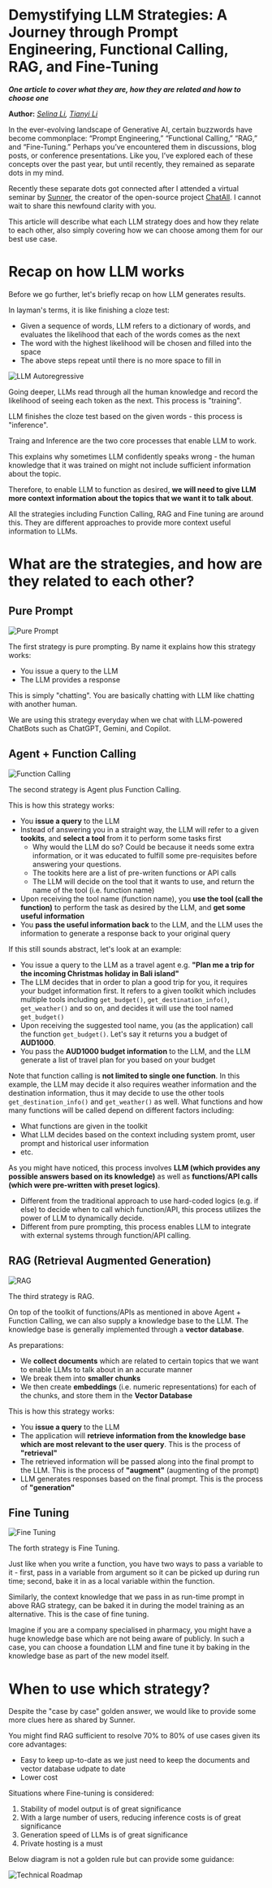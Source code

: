 Demystifying LLM Strategies: A Journey through Prompt Engineering, Functional Calling, RAG, and Fine-Tuning
==============
***One article to cover what they are, how they are related and how to choose one***

**Author:** *[Selina Li](https://medium.com/@lizhuohang.selina), [Tianyi Li](https://medium.com/@bianbianzhu123)*


In the ever-evolving landscape of Generative AI, certain buzzwords have become commonplace: “Prompt Engineering,” “Functional Calling,” “RAG,” and “Fine-Tuning.” Perhaps you’ve encountered them in discussions, blog posts, or conference presentations. Like you, I’ve explored each of these concepts over the past year, but until recently, they remained as separate dots in my mind.

Recently these separate dots got connected after I attended a virtual seminar by [Sunner](https://github.com/sunner), the creator of the open-source project [ChatAll](https://github.com/sunner/ChatALL). I cannot wait to share this newfound clarity with you.

This article will describe what each LLM strategy does and how they relate to each other, also simply covering how we can choose among them for our best use case.

# Recap on how LLM works

Before we go further, let's briefly recap on how LLM generates results.

In layman's terms, it is like finishing a cloze test: 
- Given a sequence of words, LLM refers to a dictionary of words, and evaluates the likelihood that each of the words comes as the next
- The word with the highest likelihood will be chosen and filled into the space
- The above steps repeat until there is no more space to fill in

![LLM Autoregressive](pictures/lm-autoregressive.gif)

Going deeper, LLMs read through all the human knowledge and record the likelihood of seeing each token as the next. This process is "training".

LLM finishes the cloze test based on the given words - this process is "inference".

Traing and Inference are the two core processes that enable LLM to work.

This explains why sometimes LLM confidently speaks wrong - the human knowledge that it was trained on might not include sufficient information about the topic.

Therefore, to enable LLM to function as desired, **we will need to give LLM more context information about the topics that we want it to talk about**.

All the strategies including Function Calling, RAG and Fine tuning are around this. They are different approaches to provide more context useful information to LLMs. 


# What are the strategies, and how are they related to each other?

## Pure Prompt
![Pure Prompt](pictures/pure_prompt.jpg)

The first strategy is pure prompting. By name it explains how this strategy works: 
- You issue a query to the LLM
- The LLM provides a response

This is simply "chatting". You are basically chatting with LLM like chatting with another human.

We are using this strategy everyday when we chat with LLM-powered ChatBots such as ChatGPT, Gemini, and Copilot. 

## Agent + Function Calling
![Function Calling](pictures/function_calling.jpg)

The second strategy is Agent plus Function Calling.

This is how this strategy works:
- You **issue a query** to the LLM
- Instead of answering you in a straight way, the LLM will refer to a given **tookits**, and **select a tool** from it to perform some tasks first
    - Why would the LLM do so? Could be because it needs some extra information, or it was educated to fulfill some pre-requisites before answering your questions. 
    - The tookits here are a list of pre-writen functions or API calls
    - The LLM will decide on the tool that it wants to use, and return the name of the tool (i.e. function name)
- Upon receiving the tool name (function name), you **use the tool (call the function)** to perform the task as desired by the LLM, and **get some useful information**
- You **pass the useful information back** to the LLM, and the LLM uses the information to generate a response back to your original query

If this still sounds abstract, let's look at an example:
- You issue a query to the LLM as a travel agent e.g. **"Plan me a trip for the incoming Christmas holiday in Bali island"**
- The LLM decides that in order to plan a good trip for you, it requires your budget information first. It refers to a given toolkit which includes multiple tools including `get_budget()`, `get_destination_info()`, `get_weather()` and so on, and decides it will use the tool named `get_budget()`
- Upon receiving the suggested tool name, you (as the application) call the function `get_budget()`. Let's say it returns you a budget of **AUD1000**.
- You pass the **AUD1000 budget information** to the LLM, and the LLM generate a list of travel plan for you based on your budget

Note that function calling is **not limited to single one function**. In this example, the LLM may decide it also requires weather information and the destination information, thus it may decide to use the other tools `get_destination_info()` and `get_weather()` as well. What functions and how many functions will be called depend on different factors including:
- What functions are given in the toolkit
- What LLM decides based on the context including system promt, user prompt and historical user information
- etc.

As you might have noticed, this process involves **LLM (which provides any possible answers based on its knowledge)** as well as **functions/API calls (which were pre-written with preset logics)**. 
- Different from the traditional approach to use hard-coded logics (e.g. if else) to decide when to call which function/API, this process utilizes the power of LLM to dynamically decide. 
- Different from pure prompting, this process enables LLM to integrate with external systems through function/API calling.


## RAG (Retrieval Augmented Generation)
![RAG](pictures/RAG.jpg)

The third strategy is RAG.

On top of the toolkit of functions/APIs as mentioned in above Agent + Function Calling, we can also supply a knowledge base to the LLM. The knowledge base is generally implemented through a **vector database**.

As preparations:
- We **collect documents** which are related to certain topics that we want to enable LLMs to talk about in an accurate manner
- We break them into **smaller chunks**
- We then create **embeddings** (i.e. numeric representations) for each of the chunks, and store them in the **Vector Database**

This is how this strategy works:
- You **issue a query** to the LLM
- The application will **retrieve information from the knowledge base which are most relevant to the user query**. This is the process of **"retrieval"**
- The retrieved information will be passed along into the final prompt to the LLM. This is the process of **"augment"** (augmenting of the prompt)
- LLM generates responses based on the final prompt. This is the process of **"generation"**


## Fine Tuning
![Fine Tuning](pictures/fine_tuning.jpg)

The forth strategy is Fine Tuning.

Just like when you write a function, you have two ways to pass a variable to it - first, pass in a variable from argument so it can be picked up during run time; second, bake it in as a local variable within the function.

Similarly, the context knowledge that we pass in as run-time prompt in above RAG strategy, can be baked it in during the model training as an alternative. This is the case of fine tuning.

Imagine if you are a company specialised in pharmacy, you might have a huge knowledge base which are not being aware of publicly. In such a case, you can choose a foundation LLM and fine tune it by baking in the knowledge base as part of the new model itself.


# When to use which strategy?

Despite the "case by case" golden answer, we would like to provide some more clues here as shared by Sunner.

You might find RAG sufficient to resolve 70% to 80% of use cases given its core advantages:
- Easy to keep up-to-date as we just need to keep the documents and vector database udpate to date
- Lower cost

Situations where Fine-tuning is considered:
1. Stability of model output is of great significance
2. With a large number of users, reducing inference costs is of great significance
3. Generation speed of LLMs is of great significance
4. Private hosting is a must

Below diagram is not a golden rule but can provide some guidance: 

![Technical Roadmap](pictures/technical_roadmap.png)